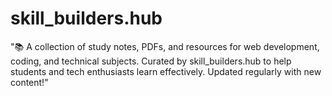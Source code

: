 # skill_builders.hub
"📚 A collection of study notes, PDFs, and resources for web development, coding, and technical subjects. Curated by skill_builders.hub to help students and tech enthusiasts learn effectively. Updated regularly with new content!"
